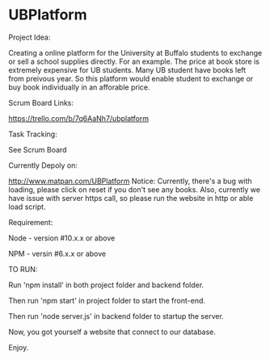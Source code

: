# UBPlatform
Project Idea:

Creating a online platform for the University at Buffalo students to exchange or sell a school supplies directly. 
For an example. The price at book store is extremely expensive for UB students. Many UB student have books left from preivous year. So this platform would enable student to exchange or buy book individually in an afforable price.


Scrum Board Links:

https://trello.com/b/7q6AaNh7/ubplatform

Task Tracking:

See Scrum Board

Currently Depoly on:

http://www.matpan.com/UBPlatform
Notice: Currently, there's a bug with loading, please click on reset if you don't see any books.
Also, currently we have issue with server https call, so please run the website in http or able load script.

Requirement:

Node - version #10.x.x or above

NPM - versin #6.x.x or above

TO RUN:

Run 'npm install' in both project folder and backend folder.

Then run 'npm start' in project folder to start the front-end.

Then run 'node server.js' in backend folder to startup the server.

Now, you got yourself a website that connect to our database.

Enjoy.



